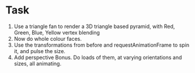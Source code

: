 Task
====

1. Use a triangle fan to render a 3D triangle based pyramid, with Red, Green, Blue, Yellow vertex blending
2. Now do whole colour faces.
3. Use the transformations from before and requestAnimationFrame to spin it, and pulse the size.
4. Add perspective
Bonus. Do loads of them, at varying orientations and sizes, all animating.